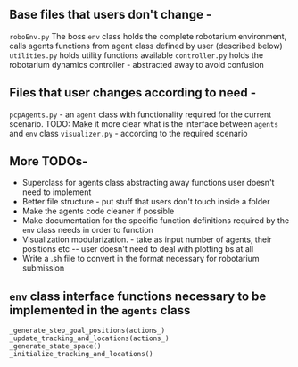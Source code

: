 ## Base files that users don't change - 

`roboEnv.py`  The boss `env` class holds the complete robotarium environment, calls agents functions from agent class defined by user (described below)
`utilities.py` holds utility functions available
`controller.py` holds the robotarium dynamics controller - abstracted away to avoid confusion

## Files that user changes according to need - 
`pcpAgents.py` - an `agent` class with functionality required for the current scenario. TODO: Make it more clear what is the interface between `agents` and `env` class
`visualizer.py` - according to the required scenario

## More TODOs-
- Superclass for agents class abstracting away functions user doesn't need to implement
- Better file structure - put stuff that users don't touch inside a folder
- Make the agents code cleaner if possible
- Make documentation for the specific function definitions required by the `env` class needs in order to function
- Visualization modularization. - take as input number of agents, their positions etc  -- user doesn't need to deal with plotting bs at all
- Write a .sh file to convert in the format necessary for robotarium submission

## `env` class interface functions necessary to be implemented in the `agents` class

```
_generate_step_goal_positions(actions_)
_update_tracking_and_locations(actions_)
_generate_state_space()
_initialize_tracking_and_locations()
```
